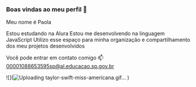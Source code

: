 ### Boas vindas ao meu perfil 💚
Meu nome é Paola 

Estou estudando na Alura
Estou me desenvolvendo na linguagem JavaScript
Utilizo esse espaço para minha organização e compartilhamento dos meu projetos desenvolvidos

Você pode entrar em contato comigo 📫
00001088653595sp@al.educacao.sp.gov.br

![](![Uploading taylor-swift-miss-americana.gif…]()
)
